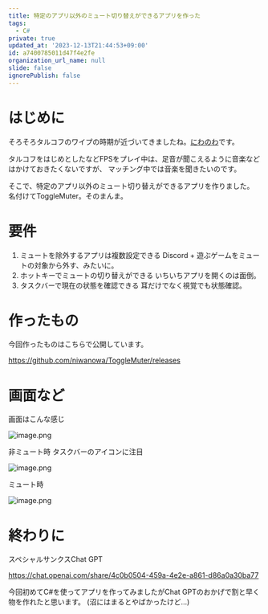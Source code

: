 ```yaml
---
title: 特定のアプリ以外のミュート切り替えができるアプリを作った
tags:
  - C#
private: true
updated_at: '2023-12-13T21:44:53+09:00'
id: a7400785011d47f4e2fe
organization_url_name: null
slide: false
ignorePublish: false
---
```

# はじめに
そろそろタルコフのワイプの時期が近づいてきましたね。[にわのわ](https://twitter.com/niwa_nowa)です。

タルコフをはじめとしたなどFPSをプレイ中は、足音が聞こえるように音楽などはかけておきたくないですが、
マッチング中では音楽を聞きたいのです。

そこで、特定のアプリ以外のミュート切り替えができるアプリを作りました。
名付けてToggleMuter。そのまんま。

# 要件
1. ミュートを除外するアプリは複数設定できる
Discord + 遊ぶゲームをミュートの対象から外す、みたいに。
2. ホットキーでミュートの切り替えができる
いちいちアプリを開くのは面倒。
3. タスクバーで現在の状態を確認できる
耳だけでなく視覚でも状態確認。

# 作ったもの
今回作ったものはこちらで公開しています。

https://github.com/niwanowa/ToggleMuter/releases

# 画面など
画面はこんな感じ

![image.png](https://qiita-image-store.s3.ap-northeast-1.amazonaws.com/0/590707/5b640f3c-3096-d4b8-ca15-b02cd3dd9f98.png)

非ミュート時
タスクバーのアイコンに注目

![image.png](https://qiita-image-store.s3.ap-northeast-1.amazonaws.com/0/590707/e5117f8b-bb00-8fc1-b83e-f3348acf0fc1.png)

ミュート時

![image.png](https://qiita-image-store.s3.ap-northeast-1.amazonaws.com/0/590707/db914a02-97b4-f239-b160-79756a28b6af.png)

# 終わりに
スペシャルサンクスChat GPT

https://chat.openai.com/share/4c0b0504-459a-4e2e-a861-d86a0a30ba77

今回初めてC#を使ってアプリを作ってみましたがChat GPTのおかげで割と早く物を作れたと思います。
(沼にはまるとやばかったけど...)


